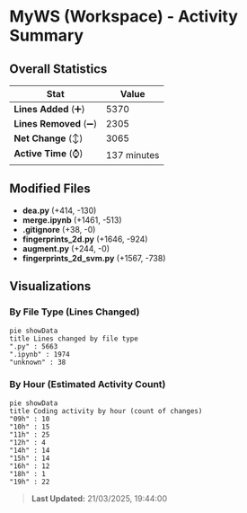 # MyWS (Workspace) - Activity Summary 

## Overall Statistics

| Stat                   | Value                                                             |
| ---------------------- | ----------------------------------------------------------------- |
| **Lines Added** (➕)   | 5370                                          |
| **Lines Removed** (➖) | 2305                                        |
| **Net Change** (↕)    | 3065                |
| **Active Time** (⌚)   | 137 minutes |


## Modified Files
- **dea.py** (+414, -130)
- **merge.ipynb** (+1461, -513)
- **.gitignore** (+38, -0)
- **fingerprints_2d.py** (+1646, -924)
- **augment.py** (+244, -0)
- **fingerprints_2d_svm.py** (+1567, -738)

## Visualizations

### By File Type (Lines Changed)

```mermaid
pie showData
title Lines changed by file type
".py" : 5663
".ipynb" : 1974
"unknown" : 38
```

### By Hour (Estimated Activity Count)

```mermaid
pie showData
title Coding activity by hour (count of changes)
"09h" : 10
"10h" : 15
"11h" : 25
"12h" : 4
"14h" : 14
"15h" : 14
"16h" : 12
"18h" : 1
"19h" : 22
```


> **Last Updated:** 21/03/2025, 19:44:00